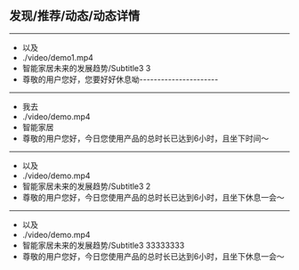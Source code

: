 ## 发现/推荐/动态/动态详情

---

- 以及
- ./video/demo1.mp4
- 智能家居未来的发展趋势/Subtitle3 3
- 尊敬的用户您好，您要好好休息呦----------------------
        

---

- 我去
- ./video/demo.mp4
- 智能家居
- 尊敬的用户您好，今日您使用产品的总时长已达到6小时，且坐下时间～

---

- 以及
- ./video/demo.mp4
- 智能家居未来的发展趋势/Subtitle3 2
- 尊敬的用户您好，今日您使用产品的总时长已达到6小时，且坐下休息一会～

---

- 以及
- ./video/demo.mp4
- 智能家居未来的发展趋势/Subtitle3 33333333
- 尊敬的用户您好，今日您使用产品的总时长已达到6小时，且坐下休息一会～
